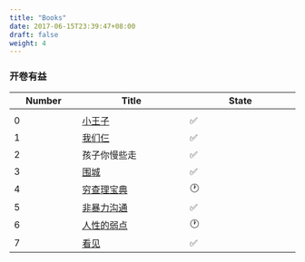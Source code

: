 ```yaml
---
title: "Books"
date: 2017-06-15T23:39:47+08:00
draft: false
weight: 4
---
```


### 开卷有益 ###

| Number | Title| State|
| ------ | ------------------------------------------------------------ | ------------------ |
| <img width=200/> | <img width=500/> |<img width=500/> |
| 0 | [小王子](<https://book.douban.com/subject/1084336/>) |✅ |
| 1      | [我们仨](https://book.douban.com/subject/1023045/) | ✅ |
| 2      | 孩子你慢些走 | ✅ |
| 3      | [围城](<https://book.douban.com/subject/1008145/>) | ✅ |
| 4      | [穷查理宝典](<https://book.douban.com/subject/5346110/>) | 🕐 |
| 5      | [非暴力沟通](<https://book.douban.com/subject/3533221/>) | ✅          |
| 6      | [人性的弱点](<https://book.douban.com/subject/1056295/>) | 🕐           |
| 7 | [看见](https://book.douban.com/subject/20427187/) | ✅ |


